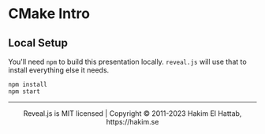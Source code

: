 # CMake Intro

## Local Setup
You'll need `npm` to build this presentation locally. `reveal.js` will use that to install everything else it needs.
 ```shell
 npm install
 npm start
 ```

--- 
<div align="center">
  Reveal.js is MIT licensed | Copyright © 2011-2023 Hakim El Hattab, https://hakim.se
</div>
